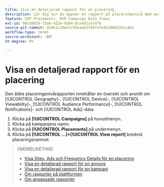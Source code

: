 ```yaml
---
title: Visa en detaljerad rapport för en placering
description: Lär dig hur du öppnar en rapport på placeringsnivå med avsnitt på [!UICONTROL Geography]-, [!UICONTROL Device]-, [!UICONTROL Viewability]-, [!UICONTROL Audience Performance]-, [!UICONTROL Notifications]- och [!UICONTROL Ads]-data.
feature: DSP Placements, DSP Campaign Data Views
exl-id: 90cd8030-73a6-4224-9a04-dcee91ce7d78
source-git-commit: d10e1c24ee7c93eaab3fd4fefe853860226cc8e2
workflow-type: tm+mt
source-wordcount: '89'
ht-degree: 0%

---
```


# Visa en detaljerad rapport för en placering

Den äldre placeringsnivårapporten innehåller en översikt och avsnitt om [!UICONTROL Geography]-, [!UICONTROL Device]-, [!UICONTROL Viewability]-, [!UICONTROL Audience Performance]-, [!UICONTROL Notifications]- och [!UICONTROL Ads]-data.

1. Klicka på **[!UICONTROL Campaigns]** på huvudmenyn.
1. Klicka på kampanjens namn.
1. Klicka på **[!UICONTROL Placements]** på undermenyn.
1. Klicka på **[!UICONTROL ...]>[!UICONTROL View report]** bredvid placeringsnamnet.

>[!MORELIKETHIS]
>
>* [Visa Sites, Ads och Frequency Details för en placering](/help/dsp/campaign-management/reports/placement-details-view.md)
>* [Visa en detaljerad rapport för en annons](/help/dsp/campaign-management/ads/ad-view-report.md)
>* [Visa en detaljerad rapport för en kampanj](/help/dsp/campaign-management/campaigns/campaign-view-report.md)
>* [Om rapporter på plattformen](/help/dsp/campaign-management/reports/campaign-reports-about.md)
>* [Om anpassade rapporter](/help/dsp/reports/report-about.md)

